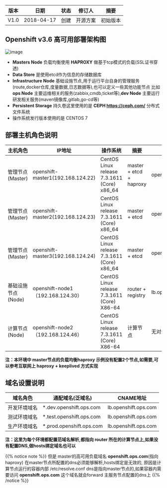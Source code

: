 | 版本   |   日期   |   状态  | 修订人    |    摘要   |
| ------ | ----- | ----- | ------- | ------ |
| V1.0  | 2018-04-17  | 创建  |  开源方案   |    初始版本  |


## Openshift v3.6 高可用部署架构图

![image](https://github.com/jinyuchen724/openshift/raw/master/架构介绍/openshift_HA.png)

* **Masters Node** 负载均衡使用 **HAPROXY** 做基于tcp模式的负载(SSL证书穿透)
* **Data Store** 是使用etcd作为信息的存储数据库
* **Infrastructure Node** 基础设施节点,用于运行平台自身的管理服务(route,docker仓库,度量数据,日志数据等),也可以定义一些其他功能节点
  比如**ops Node** 主要运维相关的服务(zabbix,cmdb,ticket等),**dev Node** 主要运行研发相关服务(maven镜像库,gitlab,go-cd等)
* **Persistent Storage** 持久卷这里使用的是 **CEPH https://ceph.com/** 分布式文件系统
* 操作系统发行版本使用的是 CENTOS 7


## 部署主机角色说明

| 主机角色 | IP地址 | 操作系统 | 摘要 | 域名 |
| ---      | -----  | -------- | ---  | ---  |
| 管理节点(Master)  | openshift-master1(192.168.124.22) | CentOS Linux release 7.3.1611 (Core) x86_64  | master + etcd + haproxy | openshift.ops.com |
| 管理节点(Master)  | openshift-master2(192.168.124.23) | CentOS Linux release 7.3.1611 (Core) x86_64  | master + etcd | openshift.ops.com |
| 管理节点(Master)  | openshift-master3(192.168.124.24) | CentOS Linux release 7.3.1611 (Core) x86_64  | master + etcd | openshift.ops.com |
| 基础设施节点(Node) | openshift-node1（192.168.124.30） | CentOS Linux release 7.3.1611 (Core) X86-64 | router + registry | lb.openshift.ops.com |
| 计算节点(Node) | openshift-node2（192.168.124.46） | CentOS Linux release 7.3.1611 (Core) X86-64 | 计算节点 | 无对外域名 |

 **注：本环境中 master节点的负载均衡haproxy 示例没有配置2个节点,如需要,可以参考互联网上 haproxy + keeplived 方式实现**

## 域名设置说明


| 域名角色 | 通配域名(泛域名) | CNAME地址 |
| ------   | -------------    | --------  |
| 开发环境域名 | *.dev.openshift.ops.com | lb.openshift.ops.com |
| 测试环境域名 | *.test.openshift.ops.com | lb.openshift.ops.com |
| 生产环境域名 | *.prod.openshift.ops.com | lb.openshift.ops.com |
 **注：这里为每个环境都配置范域名解析,都指向 router 所在的计算节点上,如果没有配置DNS,做hosts绑定域名也可以**

{{% notice note %}}
但是 master的高可用负载域名 **openshift.ops.com**(指向haproxy) 在master节点所配置的dns必须能够解析,hosts绑定是无效的,
原因是计算节点运行的容器内部 /etc/resolve.conf dns是指向master节点的,如果容器内需要访问 **openshift.ops.com** 这个域名就会forward 主服务节点配置的dns上
{{% /notice %}}